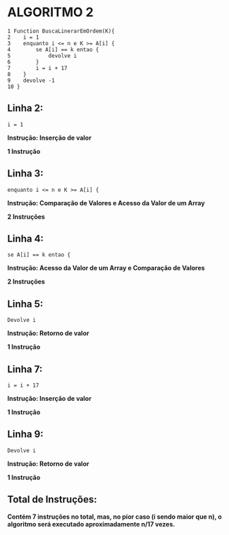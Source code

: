 # ALGORITMO 2

```http
1 Function BuscaLinerarEmOrdem(K){
2    i = 1 
3    enquanto i <= n e K >= A[i] {
4        se A[i] == k entao {
5            devolve i
6        }
7        i = i + 17 
8    }
9    devolve -1
10 }
```

## Linha 2:
```http
i = 1
```
**Instrução: Inserção de valor**

**1 Instrução**

## Linha 3:
```http
enquanto i <= n e K >= A[i] {
```
**Instrução: Comparação de Valores e Acesso da Valor de um Array**

**2 Instruções**

## Linha 4:
```http
se A[i] == k entao {
```
**Instrução: Acesso da Valor de um Array e Comparação de Valores**

**2 Instruções**

## Linha 5:
```http
Devolve i
```
**Instrução: Retorno de valor**

**1 Instrução**

## Linha 7: 
```http
i = i + 17
```
**Instrução: Inserção de valor**

**1 Instrução**

## Linha 9:
```http
Devolve i
```
**Instrução: Retorno de valor**

**1 Instrução**

## Total de Instruções:

**Contém 7 instruções no total, mas, no pior caso (i sendo maior que n), o algoritmo será executado aproximadamente n/17 vezes.**


